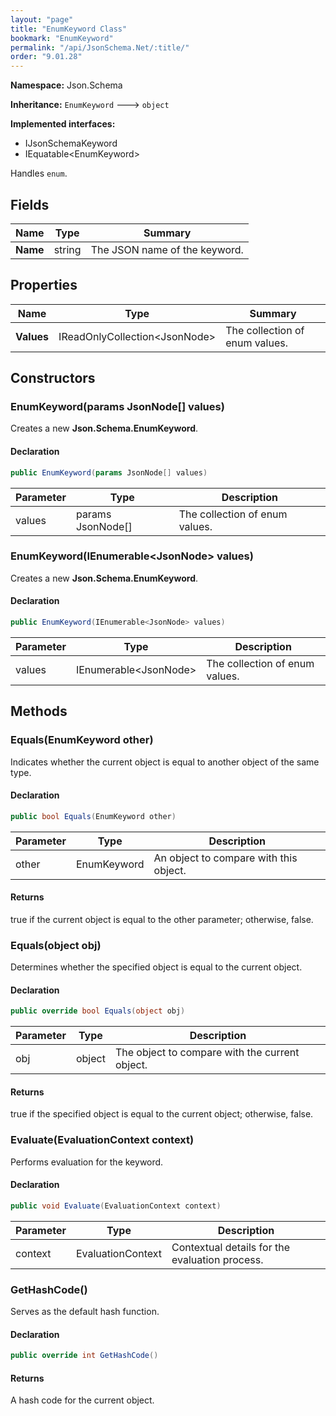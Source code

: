 ```yaml
---
layout: "page"
title: "EnumKeyword Class"
bookmark: "EnumKeyword"
permalink: "/api/JsonSchema.Net/:title/"
order: "9.01.28"
---
```

**Namespace:** Json.Schema

**Inheritance:**
`EnumKeyword`
 🡒 
`object`

**Implemented interfaces:**

- IJsonSchemaKeyword
- IEquatable\<EnumKeyword\>

Handles `enum`.

## Fields

| Name | Type | Summary |
|---|---|---|
| **Name** | string | The JSON name of the keyword. |
## Properties

| Name | Type | Summary |
|---|---|---|
| **Values** | IReadOnlyCollection\<JsonNode\> | The collection of enum values. |
## Constructors

### EnumKeyword(params JsonNode[] values)

Creates a new **Json.Schema.EnumKeyword**.

#### Declaration

```c#
public EnumKeyword(params JsonNode[] values)
```
| Parameter | Type | Description |
|---|---|---|
| values | params JsonNode[] | The collection of enum values. |

### EnumKeyword(IEnumerable\<JsonNode\> values)

Creates a new **Json.Schema.EnumKeyword**.

#### Declaration

```c#
public EnumKeyword(IEnumerable<JsonNode> values)
```
| Parameter | Type | Description |
|---|---|---|
| values | IEnumerable\<JsonNode\> | The collection of enum values. |

## Methods

### Equals(EnumKeyword other)

Indicates whether the current object is equal to another object of the same type.

#### Declaration

```c#
public bool Equals(EnumKeyword other)
```
| Parameter | Type | Description |
|---|---|---|
| other | EnumKeyword | An object to compare with this object. |

#### Returns

true if the current object is equal to the <paramref name="other">other</paramref> parameter; otherwise, false.

### Equals(object obj)

Determines whether the specified object is equal to the current object.

#### Declaration

```c#
public override bool Equals(object obj)
```
| Parameter | Type | Description |
|---|---|---|
| obj | object | The object to compare with the current object. |

#### Returns

true if the specified object  is equal to the current object; otherwise, false.

### Evaluate(EvaluationContext context)

Performs evaluation for the keyword.

#### Declaration

```c#
public void Evaluate(EvaluationContext context)
```
| Parameter | Type | Description |
|---|---|---|
| context | EvaluationContext | Contextual details for the evaluation process. |

### GetHashCode()

Serves as the default hash function.

#### Declaration

```c#
public override int GetHashCode()
```

#### Returns

A hash code for the current object.

